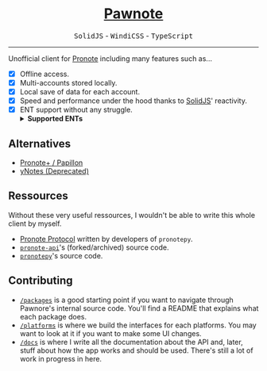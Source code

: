 <h1 align="center"><a href="https://pawnote.vercel.app">Pawnote</a></h1>

<p align="center">
  <kbd>SolidJS</kbd> - <kbd>WindiCSS</kbd> - <kbd>TypeScript</kbd> <br />
</p>

<hr />

Unofficial client for [Pronote](https://www.index-education.com/fr/logiciel-gestion-vie-scolaire.php)
including many features such as...

- [x] Offline access.
- [x] Multi-accounts stored locally.
- [x] Local save of data for each account.
- [x] Speed and performance under the hood thanks to [SolidJS](https://solidjs.com)' reactivity.
- [x] ENT support without any struggle.
  <details>
   <summary><b>Supported ENTs</b></summary>
   <details>
     <summary><b>OpenENT (w/Local)</b></summary>
     <ul>
      <li><a href="https://mon.lyceeconnecte.fr/auth/login">mon.lyceeconnecte.fr</a></li>
      <li><a href="https://ent.l-educdenormandie.fr/auth/login">ent.l-educdenormandie.fr</a></li>
     </ul>
    </details>
  </details>

## Alternatives

- [Pronote+ / Papillon](https://github.com/PapillonApp/Papillon)
- [yNotes (Deprecated)](https://github.com/EduWireApps/ynotes)

## Ressources

Without these very useful ressources, I wouldn't be able to write this whole client by myself.

- [Pronote Protocol](https://github.com/bain3/pronotepy/blob/master/PRONOTE%20protocol.md) written by developers of `pronotepy`.
- [`pronote-api`](https://github.com/dorian-eydoux/pronote-api/tree/master/src)'s (forked/archived) source code.
- [`pronotepy`](https://github.com/bain3/pronotepy)'s source code.

## Contributing

- [`/packages`](./packages) is a good starting point if you want to navigate through Pawnore's internal source code. You'll find a README that explains what each package does.
- [`/platforms`](./platforms) is where we build the interfaces for each platforms. You may want to look at it if you want to make some UI changes.
- [`/docs`](./docs) is where I write all the documentation about the API and, later, stuff about how the app works and should be used. There's still a lot of work in progress in here.
